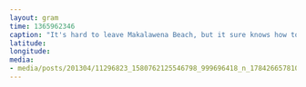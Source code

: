 ```yaml
---
layout: gram
time: 1365962346
caption: "It's hard to leave Makalawena Beach, but it sure knows how to make an exit."
latitude: 
longitude: 
media:
- media/posts/201304/11296823_1580762125546798_999696418_n_17842665781000351.jpg
---
```

